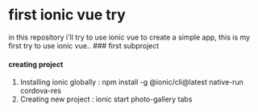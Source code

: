 # first ionic vue try
in this repository i'll try to use ionic vue to create a simple app,
this is my first try to use ionic vue..
### first subproject
#### creating project
1. Installing ionic globally : npm install -g @ionic/cli@latest native-run cordova-res
2. Creating new project : ionic start <name>photo-gallery tabs <template>--type vue <options>--capacitor
3. installing "@capacitor/camera": "^4.0.1", "@capacitor/haptics": "4.0.1", "@capacitor/keyboard", "@capacitor/status-bar", "@capacitor/storage"
